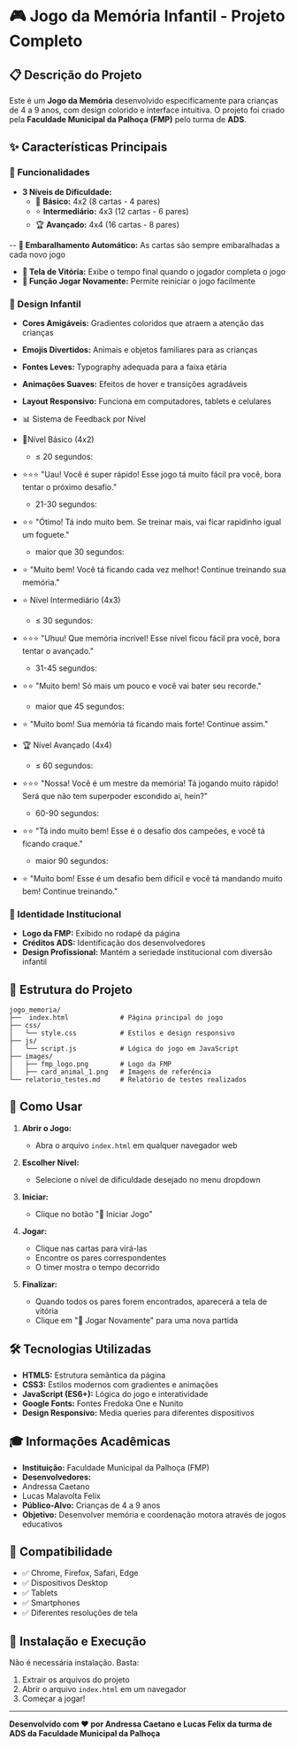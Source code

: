 # 🎮 Jogo da Memória Infantil - Projeto Completo

## 📋 Descrição do Projeto

Este é um **Jogo da Memória** desenvolvido especificamente para crianças de 4 a 9 anos, com design colorido e interface intuitiva. O projeto foi criado pela **Faculdade Municipal da Palhoça (FMP)** pelo turma de **ADS**.

## ✨ Características Principais

### 🎯 Funcionalidades
- **3 Níveis de Dificuldade:**
  - 🌟 **Básico:** 4x2 (8 cartas - 4 pares)
  - ⭐ **Intermediário:** 4x3 (12 cartas - 6 pares)
  - 🏆 **Avançado:** 4x4 (16 cartas - 8 pares)

-- **🔀 Embaralhamento Automático:** As cartas são sempre embaralhadas a cada novo jogo
- **🎉 Tela de Vitória:** Exibe o tempo final quando o jogador completa o jogo
- **🔄 Função Jogar Novamente:** Permite reiniciar o jogo facilmente

### 🎨 Design Infantil
- **Cores Amigáveis:** Gradientes coloridos que atraem a atenção das crianças
- **Emojis Divertidos:** Animais e objetos familiares para as crianças
- **Fontes Leves:** Typography adequada para a faixa etária
- **Animações Suaves:** Efeitos de hover e transições agradáveis
- **Layout Responsivo:** Funciona em computadores, tablets e celulares

- 📊 Sistema de Feedback por Nível

- 🌟Nível Básico (4x2)
  - ≤ 20 segundos:
- ⭐️⭐️⭐️ "Uau! Você é super rápido! Esse jogo tá muito fácil pra você, bora tentar
o próximo desafio."
  - 21-30 segundos:
- ⭐️⭐️ "Ótimo! Tá indo muito bem. Se treinar mais, vai ficar rapidinho igual um foguete."
  - maior que 30 segundos:
- ⭐️ "Muito bem! Você tá ficando cada vez melhor! Continue treinando sua memória."

- ⭐ Nível Intermediário (4x3)
  - ≤ 30 segundos:
- ⭐️⭐️⭐️ "Uhuu! Que memória incrível! Esse nível ficou fácil pra você, bora tentar o avançado."
  - 31-45 segundos:
- ⭐️⭐️ "Muito bem! Só mais um pouco e você vai bater seu recorde."
  - maior que 45 segundos:
- ⭐️ "Muito bom! Sua memória tá ficando mais forte! Continue assim."

- 🏆 Nível Avançado (4x4)
  - ≤ 60 segundos:
- ⭐️⭐️⭐️ "Nossa! Você é um mestre da memória! Tá jogando muito rápido! Será que não tem superpoder escondido aí, hein?"
  - 60-90 segundos:
- ⭐️⭐️ "Tá indo muito bem! Esse é o desafio dos campeões, e você tá ficando craque."
  - maior 90 segundos:
- ⭐️ "Muito bom! Esse é um desafio bem difícil e você tá mandando muito bem! Continue treinando."

### 🏢 Identidade Institucional
- **Logo da FMP:** Exibido no rodapé da página
- **Créditos ADS:** Identificação dos desenvolvedores
- **Design Profissional:** Mantém a seriedade institucional com diversão infantil

## 📁 Estrutura do Projeto

```
jogo_memoria/
├──  index.html             # Página principal do jogo
├── css/
│   └── style.css           # Estilos e design responsivo
├── js/
│   └── script.js           # Lógica do jogo em JavaScript
├── images/
│   ├── fmp_logo.png        # Logo da FMP
│   ├── card_animal_1.png   # Imagens de referência
└── relatorio_testes.md     # Relatório de testes realizados
```

## 🚀 Como Usar

1. **Abrir o Jogo:**
   - Abra o arquivo `index.html` em qualquer navegador web

2. **Escolher Nível:**
   - Selecione o nível de dificuldade desejado no menu dropdown

3. **Iniciar:**
   - Clique no botão "🚀 Iniciar Jogo"

4. **Jogar:**
   - Clique nas cartas para virá-las
   - Encontre os pares correspondentes
   - O timer mostra o tempo decorrido

5. **Finalizar:**
   - Quando todos os pares forem encontrados, aparecerá a tela de vitória
   - Clique em "🔄 Jogar Novamente" para uma nova partida

## 🛠️ Tecnologias Utilizadas

- **HTML5:** Estrutura semântica da página
- **CSS3:** Estilos modernos com gradientes e animações
- **JavaScript (ES6+):** Lógica do jogo e interatividade
- **Google Fonts:** Fontes Fredoka One e Nunito
- **Design Responsivo:** Media queries para diferentes dispositivos

## 🎓 Informações Acadêmicas

- **Instituição:** Faculdade Municipal da Palhoça (FMP)
- **Desenvolvedores:**
- Andressa Caetano
- Lucas Malavolta Felix
- **Público-Alvo:** Crianças de 4 a 9 anos
- **Objetivo:** Desenvolver memória e coordenação motora através de jogos educativos

## 📱 Compatibilidade

- ✅ Chrome, Firefox, Safari, Edge
- ✅ Dispositivos Desktop
- ✅ Tablets
- ✅ Smartphones
- ✅ Diferentes resoluções de tela

## 🔧 Instalação e Execução

Não é necessária instalação. Basta:

1. Extrair os arquivos do projeto
2. Abrir o arquivo `index.html` em um navegador
3. Começar a jogar!

---

**Desenvolvido com ❤️ por
Andressa Caetano e Lucas Felix 
da turma de ADS da Faculdade Municipal da Palhoça**

